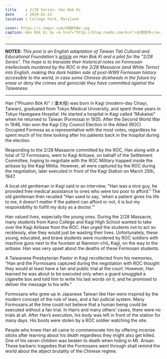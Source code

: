 ```yaml
---
title    : 2/28 Series: Han Bok Ki
date     : 2019-02-23
location : College Park, Maryland

cover: https://i.imgur.com/d9BKhBe.jpg
caption: Han Bo̍k Ki by <a href="http://blog.roodo.com/kcn">台灣氫年</a>.
---
```


---

**NOTES:** *This post is an English adaptation of
Taiwan Tati Cultural and Educational Foundation's [article][1] on Han Bok Ki and
a pilot for the "2/28 Series". The hope is to translate their historical notes
on Formosan intellectuals murdered by the ROC in the 2/28 Massacre
(and White Terror) into English, making this dark hidden side of post-WWII
Formosan history accessible to the world, in case some Chinese dickheads in the
future try erase or deny the crimes and genocide they have committed
against the Taiwanese.*

---

Han ("Phuann Bo̍k Ki" / 潘木枝) was born in Kagi (modern-day Chiayi, Taiwan),
graduated from Tokyo Medical University, and spent three years in Tokyo Hasegawa
Hospital. He started a hospital in Kagi called “Mukaisei” when he returned to
Taiwan (Formosa) in 1935. After the Second World War in 1946, Han won the Kagi
City Council Election in the Allied (ROC) Occupied Formosa as a
representative with the most votes, regardless he spent much of his time
looking after his patients back in the hospital during the election.

Responding to the 2/28 Massacre committed by the ROC, Han along with a
total of 12 Formosans, went to Kagi Airbase, on behalf of the Settlement
Committee, hoping to negotiate with the ROC Military trapped inside the
airbase by the Kagi Militia. However, all were captured by the ROC
during the negotiation, later executed in front of the Kagi Station on
March 25th, 1947.

A local old gentleman in Kagi said in an interview, "Han was a nice guy,
he provided free medical assistance to ones who were too poor to afford."
The old gentleman then recalled "Han used to say, 'when a patient gives
his life to me, it doesn’t matter if the patient can afford or not, it is
but my responsibility to fulfill my duty as a doctor.'"

Han valued lives, especially the young ones. During the 2/28 Massacre, many
students from Kano College and Kagi High School wanted to take over the
Kagi Airbase from the ROC. Han urged the students not to act so recklessly,
else they would just be wasting their lives. Unfortunately, these young,
educated, and brave students were murdered by ROC soldiers with machine guns
next to the fountain at Nanmon-chō, Kagi, on the way to the airbase. Han was
very upset about the deaths of these Formosan students.

A Taiwanese Presbyterian Pastor in Kagi recollected from his memories, "Han
and the Formosans captured during the negotiation with ROC thought they
would at least have a fair and public trial at the court. However, Han
learned he was about to be executed only when a guard smuggled a cigarette
box and told him to write his last words on it, and he promised to deliver
the message to his wife."

Formosans who grew up in Japanese Taiwan like Han were inspired by the modern
concept of the rule of laws, and a fair judicial system. Many Formosans at the
time could not believe that a human being could be executed without a fair trial.
In Han’s and many others’ cases, there were no trials at all.  After Han’s
execution, his body was left in front of the station for many days. His boots
were stolen by a ROC soldier watching the site.

People who knew Han all came to commemorate him by offering incense sticks after
learning about his death regardless they might also get killed. One of his seven
children was beaten to death when hiding in Mt. Arisan. These barbaric tragedies
that the Formosans went through shall remind the world about the abject brutality
of the Chinese regime.

[1]: http://taiwantt.org.tw/taiwanspirit/frame/frame35.htm
